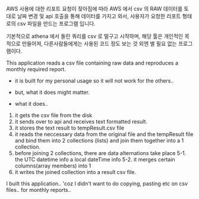 AWS 사용에 대한 리포트 요청이 잦아짐에 따라 AWS 에서 csv 의 RAW 데이터를 토대로
날짜 변경 및 api 호출을 통해 데이터를 가지고 와서, 
사용자가 요청한 리포트 형태로의 csv 파일을 만드는 프로그램 입니다.

기본적으로 athena 에서 돌린 쿼리를 csv 로 떨구고 시작하며, 
해당 툴은 개인적인 목적으로 만들어져, 다른사람들에게는 사용된 코드 정도 보는 것 외엔 별 필요 없는 프로그램이다.

This application reads a csv file containing raw data
and reproduces a monthly required report.

- it is built for my personal usage so it will not work for the others..
- but, what it does might matter.

- what it does..

1. it gets the csv file from the disk
2. it sends over to api and receives text formatted result.
3. it stores the text result to tempResult.csv file
4. it reads the neccessary data from the original file and the tempResult file 
and bind them into 2 collections (lists) and join them together into a 1 collection.
5. before joining 2 collections, there are data alternations take place
5-1. the UTC datetime info a local dateTime info
5-2. it merges certain columns(array members) into 1
6. it writes the joined collection into a result csv file.


I built this application.. 'coz 
I didn't want to do copying, pasting etc on csv files..
for monthly reports..

